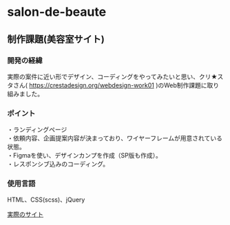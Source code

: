 # salon-de-beaute
## 制作課題(美容室サイト)

### 開発の経緯
実際の案件に近い形でデザイン、コーディングをやってみたいと思い、クリ★スタさん( https://crestadesign.org/webdesign-work01 )のWeb制作課題に取り組みました。

### ポイント
・ランディングページ<br>
・依頼内容、企画提案内容が決まっており、ワイヤーフレームが用意されている状態。<br>
・Figmaを使い、デザインカンプを作成（SP版も作成）。<br>
・レスポンシブ込みのコーディング。<br>

### 使用言語
HTML、CSS(scss)、jQuery

[実際のサイト](https://salon-de-beaute.tosshii-portfolio.com)
